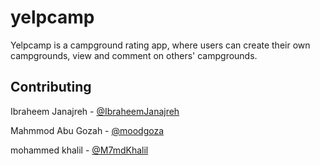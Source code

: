 # yelpcamp
Yelpcamp is a campground rating app, where users can create their own campgrounds, view and comment on others' campgrounds.

## Contributing

Ibraheem Janajreh - [@IbraheemJanajreh](https://github.com/IbraheemJanajreh)

Mahmmod Abu Gozah - [@moodgoza](https://github.com/moodgoza)

mohammed khalil - [@M7mdKhalil](https://github.com/M7mdKhalil)

